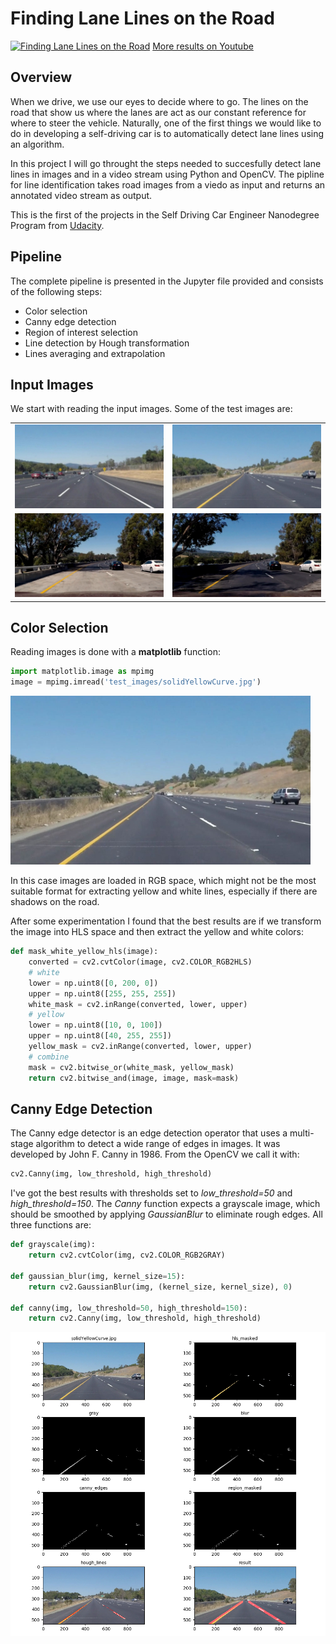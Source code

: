# **Finding Lane Lines on the Road** 

[![Finding Lane Lines on the Road](https://i.imgur.com/D9cvND0.png)](https://www.youtube.com/watch?v=nrJ2Y6M46r8 "Finding Lane Lines on the Road")
[More results on Youtube](https://www.youtube.com/watch?v=F7gluNuSx50&list=PL06vO3TcKwfYCAyu5FBqnhxylDzH1chP2)

Overview
---

When we drive, we use our eyes to decide where to go.  The lines on the road that show us where the lanes are act as our constant reference for where to steer the vehicle.  Naturally, one of the first things we would like to do in developing a self-driving car is to automatically detect lane lines using an algorithm.

In this project I will go throught the steps needed to succesfully detect lane lines in images and in a video stream using Python and OpenCV. The pipline for line identification takes road images from a viedo as input and returns an annotated video stream as output.

This is the first of the projects in the Self Driving Car Engineer Nanodegree Program from [Udacity](https://www.udacity.com/course/self-driving-car-engineer-nanodegree--nd013).

Pipeline
---
The complete pipeline is presented in the Jupyter file provided and consists of the following steps:
* Color selection
* Canny edge detection
* Region of interest selection
* Line detection by Hough transformation
* Lines averaging and extrapolation

Input Images
---
We start with reading the input images. Some of the test images are:

<table>
  <tr>
    <td><img src="test_images/solidWhiteCurve.jpg" width="480" alt="Solid White Curve"/></td>
    <td><img src="test_images/solidYellowCurve.jpg" width="480" alt="Solid Yelow Curve"/></td>
  </tr>
  <tr>
    <td><img src="challenge_images/xchallenge2.jpg" width="480" alt="Challenge 2" /></td>
    <td><img src="challenge_images/xchallenge3.jpg" width="480" alt="Challenge 3"/></td>
  </tr>
</table>

Color Selection
---
Reading images is done with a **matplotlib** function:
```python
import matplotlib.image as mpimg
image = mpimg.imread('test_images/solidYellowCurve.jpg')
```
<img src="test_images/solidYellowCurve.jpg" width="480" alt="Solid Yelow Curve"/>

In this case images are loaded in RGB space, which might not be the most suitable format for extracting yellow and white lines, especially if there are shadows on the road.

After some experimentation I found that the best results are if we transform the image into HLS space and then extract the yellow and white colors:
```python
def mask_white_yellow_hls(image):
    converted = cv2.cvtColor(image, cv2.COLOR_RGB2HLS)
    # white
    lower = np.uint8([0, 200, 0])
    upper = np.uint8([255, 255, 255])
    white_mask = cv2.inRange(converted, lower, upper)
    # yellow
    lower = np.uint8([10, 0, 100])
    upper = np.uint8([40, 255, 255])
    yellow_mask = cv2.inRange(converted, lower, upper)
    # combine
    mask = cv2.bitwise_or(white_mask, yellow_mask)
    return cv2.bitwise_and(image, image, mask=mask)
```

Canny Edge Detection
---
The Canny edge detector is an edge detection operator that uses a multi-stage algorithm to detect a wide range of edges in images. It was developed by John F. Canny in 1986.
From the OpenCV we call it with:
```python
cv2.Canny(img, low_threshold, high_threshold)
```
I've got the best results with thresholds set to _low_threshold=50_ and _high_threshold=150_.
The _Canny_ function expects a grayscale image, which should be smoothed by applying _GaussianBlur_ to eliminate rough edges. All three functions are:

```python
def grayscale(img):
    return cv2.cvtColor(img, cv2.COLOR_RGB2GRAY)

def gaussian_blur(img, kernel_size=15):
    return cv2.GaussianBlur(img, (kernel_size, kernel_size), 0)
    
def canny(img, low_threshold=50, high_threshold=150):
    return cv2.Canny(img, low_threshold, high_threshold)
```

<img src="steps_images/all_steps.png" alt="All steps"/>



